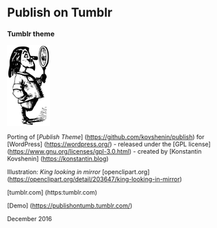 # Publish on Tumblr

### Tumblr theme

<img src="king-miror-2400px.png" width="100px"></img>

Porting of [_Publish Theme_] (https://github.com/kovshenin/publish) for [WordPress] (https://wordpress.org/) - released under the [GPL license] (https://www.gnu.org/licenses/gpl-3.0.html) - created by [Konstantin Kovshenin] (https://konstantin.blog)

Illustration: _King looking in mirror_ [openclipart.org] (https://openclipart.org/detail/203647/king-looking-in-mirror)

[tumblr.com] (https:tumblr.com)

[Demo] (https://publishontumb.tumblr.com/)

December 2016
